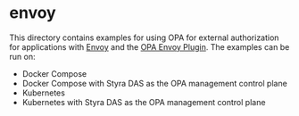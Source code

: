 # envoy

This directory contains examples for using OPA for external authorization for applications with [Envoy](https://www.envoyproxy.io/docs/envoy/v1.17.0/intro/what_is_envoy) and the [OPA Envoy Plugin](https://github.com/open-policy-agent/opa-envoy-plugin). The examples can be run on:
* Docker Compose
* Docker Compose with Styra DAS as the OPA management control plane
* Kubernetes
* Kubernetes with Styra DAS as the OPA management control plane
